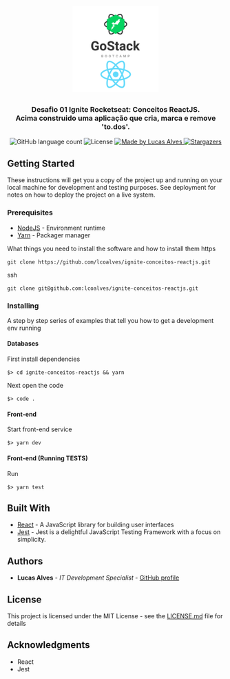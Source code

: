 <h1 align="center">
  <img alt="Desafio 01 Ignite Conceitos ReactJS" title="Desafio 01 Ignite Conceitos ReactJS" src=".github/gostack-react.png" width="200px" />
</h1>

<h3 align="center">
  Desafio 01 Ignite Rocketseat: Conceitos ReactJS.
  <br>
  Acima construido uma aplicação que cria, marca e remove 'to.dos'.
</h3>

<p align="center">
  <img alt="GitHub language count" src="https://img.shields.io/github/languages/count/lcoalves/ignite-conceitos-reactjs?color=%2304D361">

  <img alt="License" src="https://img.shields.io/badge/license-MIT-%2304D361">

  <a href="https://github.com/lcoalves">
    <img alt="Made by Lucas Alves" src="https://img.shields.io/badge/made%20by-Lucas%20Alves-%2304D361">
  </a>

  <a href="https://github.com/lcoalves/ignite-conceitos-reactjs/stargazers">
    <img alt="Stargazers" src="https://img.shields.io/github/stars/lcoalves/ignite-conceitos-reactjs?style=social">
  </a>
</p>

## Getting Started

These instructions will get you a copy of the project up and running on your local machine for development and testing purposes. See deployment for notes on how to deploy the project on a live system.

### Prerequisites
- [NodeJS](https://nodejs.org/en/) - Environment runtime
- [Yarn](https://yarnpkg.com/getting-started/install) - Packager manager

What things you need to install the software and how to install them
https
```
git clone https://github.com/lcoalves/ignite-conceitos-reactjs.git
```
ssh
```
git clone git@github.com:lcoalves/ignite-conceitos-reactjs.git
```

### Installing

A step by step series of examples that tell you how to get a development env running

#### Databases
First install dependencies
```
$> cd ignite-conceitos-reactjs && yarn
```
Next open the code
```
$> code .
```

#### Front-end
Start front-end service
```
$> yarn dev
```

#### Front-end (Running TESTS)
Run
```
$> yarn test
```

## Built With

* [React](https://reactjs.org/docs/getting-started.html) - A JavaScript library for building user interfaces
* [Jest](https://jestjs.io/docs/en/getting-started) - Jest is a delightful JavaScript Testing Framework with a focus on simplicity.

## Authors

* **Lucas Alves** - *IT Development Specialist* - [GitHub profile](https://github.com/lcoalves)

## License

This project is licensed under the MIT License - see the [LICENSE.md](https://github.com/lcoalves/ignite-conceitos-reactjs/blob/master/LICENSE) file for details

## Acknowledgments

* React
* Jest